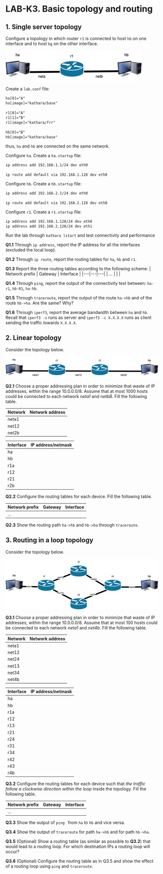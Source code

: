 # LAB-K3. Basic topology and routing

## 1. Single server topology
Configure a topology in which router `r1` is connected to host `hb` on one
interface and to host `bg` on the other interface. 

![Net3](Figs/net3.drawio.png)

Create a `lab.conf` file:

```shell
ha[0]="A"
ha[image]="kathara/base"

r1[0]="A"
r1[1]="B"
r1[image]="kathara/frr"

hb[0]="B"
hb[image]="kathara/base"
```
thus, `ha` and `hb` are connected on the same network.


Configure `ha`. Create a `ha.startup` file:
```shell
ip address add 192.168.1.1/24 dev eth0

ip route add default via 192.168.1.128 dev eth0
```

Configure `hb`. Create a `hb.startup` file:
```shell
ip address add 192.168.2.1/24 dev eth0

ip route add default via 192.168.2.128 dev eth0
```

Configure `r1`. Create a `r1.startup` file:
```shell
ip address add 192.168.1.128/24 dev eth0
ip address add 192.168.2.128/24 dev eth1
```
Run the lab through `kathara lstart` and test connectivity and performance

**Q1.1** Through `ip address`, report the IP address for all the interfaces (excluded the local loop).

**Q1.2** Through `ip route`, report the routing tables for `ha`, `hb` and `r1`.

**Q1.3** Report the three routing tables according to the following scheme:
| Network prefix | Gateway | Interface |
|---|---|---|
| ... |   |   |


**Q1.4** Through `ping`, report the output of the connectivity test between: `ha-r1`, `hb-R1`, `ha-hb`.

**Q1.5** Through `traceroute`, report the output of the route `ha->hb` and of the route `hb->ha`. Are the same? Why?

**Q1.6** Through `iperf3`, report the average bandwidth between `ha` and `hb`. Recall that `iperf3 -s` runs as server and `iperf3 -c X.X.X.X` runs as client sending the traffic towards `X.X.X.X`. 

## 2. Linear topology

Consider the topology below.

![Net1](Figs/net1.drawio.png)


**Q2.1** Choose a proper addressing plan in order to minimize that waste of IP addresses, within the range 10.0.0.0/8. Assume that at most 1000 hosts could be connected to each network *neta1* and *netbB*. Fill the following table.


| Network | Network address|
| ---| ---|
| neta1  ||
|net12  |   |
| net2b| |

| Interface | IP address/netmask |
|---|--- |
| ha | |
| hb
| r1a | |
| r12 | |
| r21 | |
| r2b | |

**Q2.2** Configure the routing tables for each device. Fill the following table.

| Network prefix | Gateway | Interface |
|---|---|---|
|  ... |  |  |

**Q2.3** Show the routing path `ha->hb` and `hb->ha` through `traceroute`.

## 3. Routing in a loop topology

Consider the topology below.

![Net1](Figs/net2.drawio.png)

**Q3.1** Choose a proper addressing plan in order to minimize that waste of IP addresses, within the range 10.0.0.0/8. Assume that at most 100 hosts could be connected to each network *neta1* and *net4b*. Fill the following table.

| Network | Network address|
| ---| ---|
| neta1  ||
|net12  |   |
|net24  |   |
|net13  |   |
|net34  |   |
| net4b| |

| Interface | IP address/netmask |
|---|--- |
| ha | |
| hb||
| r1a ||
| r12 | |
| r13 | |
| r21 ||
| r24 ||
| r31 ||
| r34||
| r42 ||
|r43||
|r4b||


**Q3.2** Configure the routing tables for each device such that *the traffic follow a clockwise direction within the loop* inside the topology. Fill the following table.

| Network prefix | Gateway | Interface |
|---|---|---|
|  ... |  |  |

**Q3.3** Show the output of `ping ` from `ha` to `hb` and vice versa.

**Q3.4** Show the output of `traceroute` for path `ha->hb` and for path `hb->ha`.

**Q3.5** (Optional) Show a routing table (as similar as possible to **Q3.2**) that would lead to a routing loop. For which destination IPs a routing loop will occur? 

**Q3.6** (Optional) Configure the routing table as in Q3.5 and show the effect of a routing loop using `ping` and `traceroute`. 



 
